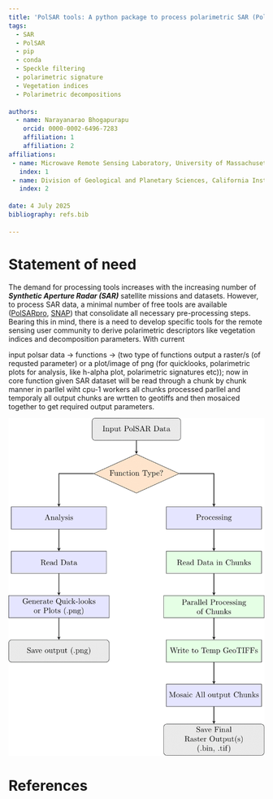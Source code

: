 ```yaml
---
title: 'PolSAR tools: A python package to process polarimetric SAR (PolSAR) data'
tags:
  - SAR
  - PolSAR
  - pip
  - conda
  - Speckle filtering
  - polarimetric signature
  - Vegetation indices
  - Polarimetric decompositions

authors:
  - name: Narayanarao Bhogapurapu
    orcid: 0000-0002-6496-7283
    affiliation: 1 
    affiliation: 2 
affiliations:
 - name: Microwave Remote Sensing Laboratory, University of Massachusetts Amherst, USA
   index: 1
 - name: Division of Geological and Planetary Sciences, California Institute of Technology, USA
   index: 2

date: 4 July 2025
bibliography: refs.bib

---
```


# Statement of need

The demand for processing tools increases with the increasing number of ***Synthetic Aperture Radar (SAR)*** satellite missions and datasets. However, to process SAR data, a minimal number of free tools are available ([PolSARpro](https://earth.esa.int/web/polsarpro/home), [SNAP](https://step.esa.int/main/toolboxes/snap/)) that consolidate all necessary pre-processing steps. Bearing this in mind, there is a need to develop specific tools for the remote sensing user community to derive polarimetric descriptors like vegetation indices and decomposition parameters. With current 


 input polsar data -> functions -> (two type of functions output a raster/s (of requsted parameter) or a plot/image of png (for quicklooks, polarimetric plots for analysis, like h-alpha plot, polarimetric signatures etc)); now in core function given SAR dataset will be read through a chunk by chunk manner in parllel wiht cpu-1 workers all chunks processed parllel and temporaly all output chunks are wrtten to geotiffs and then mosaiced together to get required output parameters. 

<!-- <p align="center">
  <img src="figures/flowchart.pdf" alt=""/>
</p> -->

![core processing flow](figures/flowchart.png)

# References
